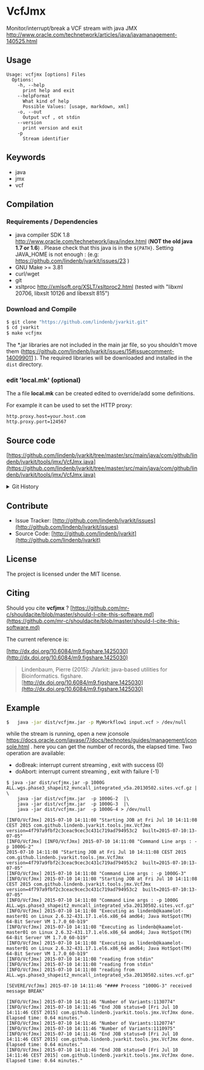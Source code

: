 # VcfJmx

Monitor/interrupt/break a VCF stream with java JMX http://www.oracle.com/technetwork/articles/java/javamanagement-140525.html


## Usage

```
Usage: vcfjmx [options] Files
  Options:
    -h, --help
      print help and exit
    --helpFormat
      What kind of help
      Possible Values: [usage, markdown, xml]
    -o, --out
      Output vcf , ot stdin
    --version
      print version and exit
    -p
      Stream identifier

```


## Keywords

 * java
 * jmx
 * vcf


## Compilation

### Requirements / Dependencies

* java compiler SDK 1.8 http://www.oracle.com/technetwork/java/index.html (**NOT the old java 1.7 or 1.6**) . Please check that this java is in the `${PATH}`. Setting JAVA_HOME is not enough : (e.g: https://github.com/lindenb/jvarkit/issues/23 )
* GNU Make >= 3.81
* curl/wget
* git
* xsltproc http://xmlsoft.org/XSLT/xsltproc2.html (tested with "libxml 20706, libxslt 10126 and libexslt 815")


### Download and Compile

```bash
$ git clone "https://github.com/lindenb/jvarkit.git"
$ cd jvarkit
$ make vcfjmx
```

The *.jar libraries are not included in the main jar file, so you shouldn't move them (https://github.com/lindenb/jvarkit/issues/15#issuecomment-140099011 ).
The required libraries will be downloaded and installed in the `dist` directory.

### edit 'local.mk' (optional)

The a file **local.mk** can be created edited to override/add some definitions.

For example it can be used to set the HTTP proxy:

```
http.proxy.host=your.host.com
http.proxy.port=124567
```
## Source code 

[https://github.com/lindenb/jvarkit/tree/master/src/main/java/com/github/lindenb/jvarkit/tools/jmx/VcfJmx.java](https://github.com/lindenb/jvarkit/tree/master/src/main/java/com/github/lindenb/jvarkit/tools/jmx/VcfJmx.java)


<details>
<summary>Git History</summary>

```
Sun May 21 20:02:10 2017 +0200 ; instanceMain -> instanceMainWithExit ; https://github.com/lindenb/jvarkit/commit/4fa41d198fe7e063c92bdedc333cbcdd2b8240aa
Wed May 17 14:09:36 2017 +0200 ; fix typo bioalcidae ; https://github.com/lindenb/jvarkit/commit/9db2344e7ce840df02c5a7b4e2a91d6f1a5f2e8d
Mon May 1 15:40:19 2017 +0200 ; cont ; https://github.com/lindenb/jvarkit/commit/11aa7fcf4cc15aecc2cc2019fc2df8752731a278
Fri Jul 10 14:18:14 2015 +0200 ; vcfjmx + samjmx tools to monitor/break ngs stream with jmx #tweet ; https://github.com/lindenb/jvarkit/commit/c41af20479e5733369e3445f32968e7c2ddb2e06
```

</details>

## Contribute

- Issue Tracker: [http://github.com/lindenb/jvarkit/issues](http://github.com/lindenb/jvarkit/issues)
- Source Code: [http://github.com/lindenb/jvarkit](http://github.com/lindenb/jvarkit)

## License

The project is licensed under the MIT license.

## Citing

Should you cite **vcfjmx** ? [https://github.com/mr-c/shouldacite/blob/master/should-I-cite-this-software.md](https://github.com/mr-c/shouldacite/blob/master/should-I-cite-this-software.md)

The current reference is:

[http://dx.doi.org/10.6084/m9.figshare.1425030](http://dx.doi.org/10.6084/m9.figshare.1425030)

> Lindenbaum, Pierre (2015): JVarkit: java-based utilities for Bioinformatics. figshare.
> [http://dx.doi.org/10.6084/m9.figshare.1425030](http://dx.doi.org/10.6084/m9.figshare.1425030)

## Example

```bash
$   java -jar dist/vcfjmx.jar -p MyWorkflow1 input.vcf > /dev/null
```

while the stream is running, open a new jconsole https://docs.oracle.com/javase/7/docs/technotes/guides/management/jconsole.html . here you can get the number of records, the elapsed time. Two operation are available:

* doBreak: interrupt current streaming , exit with success (0)
* doAbort: interrupt current streaming , exit with failure (-1)

```
$ java -jar dist/vcfjmx.jar -p 1000G  ALL.wgs.phase3_shapeit2_mvncall_integrated_v5a.20130502.sites.vcf.gz | \
    java -jar dist/vcfjmx.jar  -p 1000G-2  |\
    java -jar dist/vcfjmx.jar  -p 1000G-3  |\
    java -jar dist/vcfjmx.jar  -p 1000G-4 > /dev/null

[INFO/VcfJmx] 2015-07-10 14:11:08 "Starting JOB at Fri Jul 10 14:11:08 CEST 2015 com.github.lindenb.jvarkit.tools.jmx.VcfJmx version=4f797a9fbf2c3ceac9cec3c431c719ad794953c2  built=2015-07-10:13-07-05"
[INFO/VcfJmx] [INFO/VcfJmx] 2015-07-10 14:11:08 "Command Line args : -p 1000G-2"
2015-07-10 14:11:08 "Starting JOB at Fri Jul 10 14:11:08 CEST 2015 com.github.lindenb.jvarkit.tools.jmx.VcfJmx version=4f797a9fbf2c3ceac9cec3c431c719ad794953c2  built=2015-07-10:13-07-05"
[INFO/VcfJmx] 2015-07-10 14:11:08 "Command Line args : -p 1000G-3"
[INFO/VcfJmx] 2015-07-10 14:11:08 "Starting JOB at Fri Jul 10 14:11:08 CEST 2015 com.github.lindenb.jvarkit.tools.jmx.VcfJmx version=4f797a9fbf2c3ceac9cec3c431c719ad794953c2  built=2015-07-10:13-07-05"
[INFO/VcfJmx] 2015-07-10 14:11:08 "Command Line args : -p 1000G ALL.wgs.phase3_shapeit2_mvncall_integrated_v5a.20130502.sites.vcf.gz"
[INFO/VcfJmx] 2015-07-10 14:11:08 "Executing as lindenb@kaamelot-master01 on Linux 2.6.32-431.17.1.el6.x86_64 amd64; Java HotSpot(TM) 64-Bit Server VM 1.7.0_60-b19"
[INFO/VcfJmx] 2015-07-10 14:11:08 "Executing as lindenb@kaamelot-master01 on Linux 2.6.32-431.17.1.el6.x86_64 amd64; Java HotSpot(TM) 64-Bit Server VM 1.7.0_60-b19"
[INFO/VcfJmx] 2015-07-10 14:11:08 "Executing as lindenb@kaamelot-master01 on Linux 2.6.32-431.17.1.el6.x86_64 amd64; Java HotSpot(TM) 64-Bit Server VM 1.7.0_60-b19"
[INFO/VcfJmx] 2015-07-10 14:11:08 "reading from stdin"
[INFO/VcfJmx] 2015-07-10 14:11:08 "reading from stdin"
[INFO/VcfJmx] 2015-07-10 14:11:08 "reading from ALL.wgs.phase3_shapeit2_mvncall_integrated_v5a.20130502.sites.vcf.gz"

[SEVERE/VcfJmx] 2015-07-10 14:11:46 "#### Process "1000G-3" received message BREAK"

[INFO/VcfJmx] 2015-07-10 14:11:46 "Number of Variants:1130774"
[INFO/VcfJmx] 2015-07-10 14:11:46 "End JOB status=0 [Fri Jul 10 14:11:46 CEST 2015] com.github.lindenb.jvarkit.tools.jmx.VcfJmx done. Elapsed time: 0.64 minutes."
[INFO/VcfJmx] 2015-07-10 14:11:46 "Number of Variants:1120774"
[INFO/VcfJmx] 2015-07-10 14:11:46 "Number of Variants:1110975"
[INFO/VcfJmx] 2015-07-10 14:11:46 "End JOB status=0 [Fri Jul 10 14:11:46 CEST 2015] com.github.lindenb.jvarkit.tools.jmx.VcfJmx done. Elapsed time: 0.64 minutes."
[INFO/VcfJmx] 2015-07-10 14:11:46 "End JOB status=0 [Fri Jul 10 14:11:46 CEST 2015] com.github.lindenb.jvarkit.tools.jmx.VcfJmx done. Elapsed time: 0.64 minutes."
```

